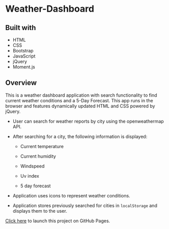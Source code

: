# Weather-Dashboard

## Built with
* HTML
* CSS
* Bootstrap
* JavaScript
* jQuery
* Moment.js

## Overview

This is a weather dashboard application with search functionality to find current weather conditions and a 5-Day Forecast. This app runs in the browser and features dynamically updated HTML and CSS powered by jQuery. 

* User can search for weather reports by city using the openweathermap API.

* After searching for a city, the following information is displayed:

  *  Current temperature

  *  Current humidity

  *  Windspeed

  *  Uv index

  *  5 day forecast

* Application uses icons to represent weather conditions.

* Application stores previously searched for cities in `localStorage` and displays them to the user.


[Click here](https://iskona.github.io/Weather-Dashboard/) to launch this project on GitHub Pages.